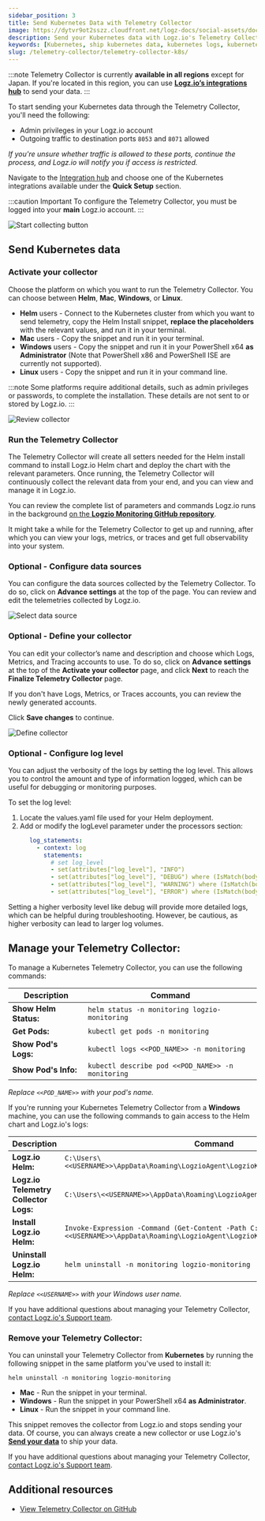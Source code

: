 ```yaml
---
sidebar_position: 3
title: Send Kubernetes Data with Telemetry Collector
image: https://dytvr9ot2sszz.cloudfront.net/logz-docs/social-assets/docs-social.jpg
description: Send your Kubernetes data with Logz.io's Telemetry Collector
keywords: [Kubernetes, ship kubernetes data, kubernetes logs, kubernetes metrics, kubernetes tracing]
slug: /telemetry-collector/telemetry-collector-k8s/
---
```


:::note
Telemetry Collector is currently **available in all regions** except for Japan. If you're located in this region, you can use **[Logz.io’s integrations hub](https://app.logz.io/#/dashboard/integrations/collectors)** to send your data.
:::

To start sending your Kubernetes data through the Telemetry Collector, you'll need the following:

* Admin privileges in your Logz.io account
* Outgoing traffic to destination ports `8053` and `8071` allowed

_If you're unsure whether traffic is allowed to these ports, continue the process, and Logz.io will notify you if access is restricted._


Navigate to the [Integration hub](https://app.logz.io/#/dashboard/integrations/collectors) and choose one of the Kubernetes integrations available under the **Quick Setup** section.

:::caution Important
To configure the Telemetry Collector, you must be logged into your **main** Logz.io account.
:::


![Start collecting button](https://dytvr9ot2sszz.cloudfront.net/logz-docs/telemetry-agent/quick-setup-k8-dec.png)

## Send Kubernetes data

<!-- 
### Select your environment


Select the environment through which you’d like to ship your data. Then, if required, select the relevant sub-type.

![Select platform](https://dytvr9ot2sszz.cloudfront.net/logz-docs/telemetry-agent/telemetry-collector-main-sep.png)

-->

### Activate your collector

Choose the platform on which you want to run the Telemetry Collector. You can choose between **Helm**, **Mac**, **Windows**, or **Linux**. 

* **Helm** users - Connect to the Kubernetes cluster from which you want to send telemetry, copy the Helm Install snippet, **replace the placeholders** with the relevant values, and run it in your terminal.
* **Mac** users - Copy the snippet and run it in your terminal.
* **Windows** users - Copy the snippet and run it in your PowerShell x64 **as Administrator** (Note that PowerShell x86 and PowerShell ISE are currently not supported).
* **Linux** users - Copy the snippet and run it in your command line.

:::note
Some platforms require additional details, such as admin privileges or passwords, to complete the installation. These details are not sent to or stored by Logz.io.
:::

![Review collector](https://dytvr9ot2sszz.cloudfront.net/logz-docs/telemetry-agent/activate-collector-sep.png)

### Run the Telemetry Collector

The Telemetry Collector will create all setters needed for the Helm install command to install Logz.io Helm chart and deploy the chart with the relevant parameters. Once running, the Telemetry Collector will continuously collect the relevant data from your end, and you can view and manage it in Logz.io.

You can review the complete list of parameters and commands Logz.io runs in the background [on the **Logzio Monitoring GitHub repository**](https://github.com/logzio/logzio-helm/tree/master/charts/logzio-monitoring).

It might take a while for the Telemetry Collector to get up and running, after which you can view your logs, metrics, or traces and get full observability into your system.

### Optional - Configure data sources

You can configure the data sources collected by the Telemetry Collector. To do so, click on **Advance settings** at the top of the page. You can review and edit the telemetries collected by Logz.io.


![Select data source](https://dytvr9ot2sszz.cloudfront.net/logz-docs/telemetry-agent/k8-advanced-settings-dec.png)


<!-- *You'll have to manually [define auto-instrumentation](https://docs.logz.io/user-guide/distributed-tracing/tracing-instrumentation) to collect your **Distributed Tracing** through Logz.io’s Telemetry Collector.* -->



### Optional - Define your collector

You can edit your collector’s name and description and choose which Logs, Metrics, and Tracing accounts to use. To do so, click on **Advance settings** at the top of the **Activate your collector** page, and click **Next** to reach the **Finalize Telemetry Collector** page.

If you don't have Logs, Metrics, or Traces accounts, you can review the newly generated accounts.

Click **Save changes** to continue.

![Define collector](https://dytvr9ot2sszz.cloudfront.net/logz-docs/telemetry-agent/define-collector-k8-dec.png)

### Optional - Configure log level

You can adjust the verbosity of the logs by setting the log level. This allows you to control the amount and type of information logged, which can be useful for debugging or monitoring purposes.​

To set the log level:​

1. Locate the values.yaml file used for your Helm deployment.​
2. Add or modify the logLevel parameter under the processors section:​

```yaml
      log_statements:
        - context: log
          statements:
            # set log_level
            - set(attributes["log_level"], "INFO")
            - set(attributes["log_level"], "DEBUG") where (IsMatch(body, ".*\\b(?i:debug)\\b.*"))
            - set(attributes["log_level"], "WARNING") where (IsMatch(body, ".*\\b(?i:warning|warn)\\b.*"))
            - set(attributes["log_level"], "ERROR") where (IsMatch(body, ".*(?i:(?:error|fail|failure|exception|panic)).*"))
```

Setting a higher verbosity level like debug will provide more detailed logs, which can be helpful during troubleshooting. However, be cautious, as higher verbosity can lead to larger log volumes.​


## Manage your Telemetry Collector:


To manage a Kubernetes Telemetry Collector, you can use the following commands:

|Description|Command|
|-|-|
| **Show Helm Status:** | `helm status -n monitoring logzio-monitoring` |
| **Get Pods:** | `kubectl get pods -n monitoring` |
| **Show Pod's Logs:** | `kubectl logs <<POD_NAME>> -n monitoring` |
| **Show Pod's Info:** | `kubectl describe pod <<POD_NAME>> -n monitoring` |

_Replace `<<POD_NAME>>` with your pod's name._


If you're running your Kubernetes Telemetry Collector from a **Windows** machine, you can use the following commands to gain access to the Helm chart and Logz.io's logs:

|Description|Command|
|-|-|
| **Logz.io Helm:** | `C:\Users\<<USERNAME>>\AppData\Roaming\LogzioAgent\LogzioKubernetes\logzio_helm.txt` |
| **Logz.io Telemetry Collector Logs:** | `C:\Users\<<USERNAME>>\AppData\Roaming\LogzioAgent\logzio_agent.log` |
| **Install Logz.io Helm:** | `Invoke-Expression -Command (Get-Content -Path C:\Users\<<USERNAME>>\AppData\Roaming\LogzioAgent\LogzioKubernetes\logzio_helm.txt)` |
| **Uninstall Logz.io Helm:** | `helm uninstall -n monitoring logzio-monitoring` |

_Replace `<<USERNAME>>` with your Windows user name._


If you have additional questions about managing your Telemetry Collector, [contact Logz.io's Support team](mailto:help@logz.io).


### Remove your Telemetry Collector:

You can uninstall your Telemetry Collector from **Kubernetes** by running the following snippet in the same platform you've used to install it:

`helm uninstall -n monitoring logzio-monitoring`

* **Mac** - Run the snippet in your terminal.
* **Windows** - Run the snippet in your PowerShell x64 **as Administrator**.
* **Linux** - Run the snippet in your command line.


This snippet removes the collector from Logz.io and stops sending your data. Of course, you can always create a new collector or use Logz.io's **[Send your data](https://app.logz.io/#/dashboard/send-your-data)** to ship your data.

If you have additional questions about managing your Telemetry Collector, [contact Logz.io's Support team](mailto:help@logz.io).


## Additional resources

* [View Telemetry Collector on GitHub](https://github.com/logzio/logzio-agent-manifest)